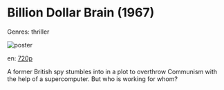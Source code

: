 # Billion Dollar Brain (1967)

Genres: thriller

![poster](http://image.tmdb.org/t/p/w500/cTg6FvuVGtSH9ipGLQUUN0Ps4pp.jpg)

en:
  [720p](magnet:?xt=urn:btih:271fdf3e64b8c7ea1ea008790ae3c3e2eb6b7023&dn=Billion+Dollar+Brain+%281967%29+720p+BrRip+x264+-+YIFY&tr=udp%3A%2F%2Ftracker.openbittorrent.com%3A80%2Fannounce&tr=udp%3A%2F%2Fglotorrents.pw%3A6969%2Fannounce&tr=udp%3A%2F%2Ftracker.openbittorrent.com%3A80%2Fannounce&tr=udp%3A%2F%2Ftracker.opentrackr.org%3A1337%2Fannounce&tr=udp%3A%2F%2Fzer0day.to%3A1337%2Fannounce&tr=udp%3A%2F%2Ftracker.coppersurfer.tk%3A6969%2Fannounce)
  


A former British spy stumbles into in a plot to overthrow Communism with the help of a supercomputer. But who is working for whom?